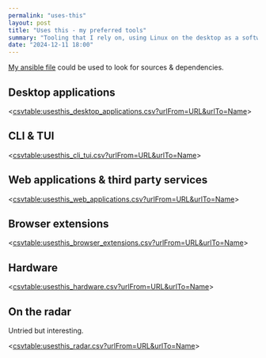 ```yaml
---
permalink: "uses-this"
layout: post
title: "Uses this - my preferred tools"
summary: "Tooling that I rely on, using Linux on the desktop as a software engineer"
date: "2024-12-11 18:00"
---
```


[My ansible file](https://github.com/chelmertz/dotfiles/blob/master/ansible-laptop.yml) could be used to look for sources & dependencies.

## Desktop applications

<<csvtable:usesthis_desktop_applications.csv?urlFrom=URL&urlTo=Name>>

## CLI & TUI

<<csvtable:usesthis_cli_tui.csv?urlFrom=URL&urlTo=Name>>

## Web applications & third party services

<<csvtable:usesthis_web_applications.csv?urlFrom=URL&urlTo=Name>>

## Browser extensions

<<csvtable:usesthis_browser_extensions.csv?urlFrom=URL&urlTo=Name>>

## Hardware

<<csvtable:usesthis_hardware.csv?urlFrom=URL&urlTo=Name>>

## On the radar

Untried but interesting.

<<csvtable:usesthis_radar.csv?urlFrom=URL&urlTo=Name>>

